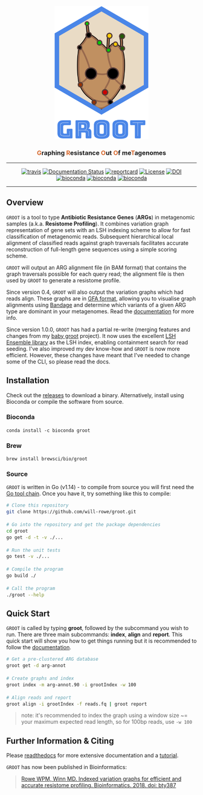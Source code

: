 <div align="center">
    <img src="misc/groot-logo-with-text.png?raw=true?" alt="groot-logo" width="250">
    <h3><a style="color:#D5672C">G</a>raphing <a style="color:#D5672C">R</a>esistance <a style="color:#D5672C">O</a>ut <a style="color:#D5672C">O</a>f me<a style="color:#D5672C">T</a>agenomes</h3>
    <hr>
    <a href="https://travis-ci.org/will-rowe/groot"><img src="https://travis-ci.org/will-rowe/groot.svg?branch=master" alt="travis"></a>
    <a href='http://groot-documentation.readthedocs.io/en/latest/?badge=latest'><img src='https://readthedocs.org/projects/groot-documentation/badge/?version=latest' alt='Documentation Status' /></a>
    <a href="https://goreportcard.com/report/github.com/will-rowe/groot"><img src="https://goreportcard.com/badge/github.com/will-rowe/groot" alt="reportcard"></a>
    <a href="https://github.com/will-rowe/groot/blob/master/LICENSE"><img src="https://img.shields.io/badge/license-MIT-orange.svg" alt="License"></a>
    <a href="https://zenodo.org/badge/latestdoi/117543539"><img src="https://zenodo.org/badge/117543539.svg" alt="DOI"></a>
    <a href="https://gitter.im/groot-help/Lobby"><img src="https://img.shields.io/badge/chat-gitter-8A2BE2.svg" alt="bioconda"></a>
    <a href="https://bioconda.github.io/recipes/groot/README.html"><img src="https://anaconda.org/bioconda/groot/badges/downloads.svg" alt="bioconda"></a>
    <a href="https://media.giphy.com/media/3o7budMRwZvNGJ3pyE/giphy.gif"><img src="https://img.shields.io/badge/i%20am-groot-green.svg" alt="bioconda"></a>
</div>

---

## Overview

`GROOT` is a tool to type **Antibiotic Resistance Genes** (**ARGs**) in metagenomic samples (a.k.a. **Resistome Profiling**). It combines variation graph representation of gene sets with an LSH indexing scheme to allow for fast classification of metagenomic reads. Subsequent hierarchical local alignment of classified reads against graph traversals facilitates accurate reconstruction of full-length gene sequences using a simple scoring scheme.

`GROOT` will output an ARG alignment file (in BAM format) that contains the graph traversals possible for each query read; the alignment file is then used by `GROOT` to generate a resistome profile.

Since version 0.4, `GROOT` will also output the variation graphs which had reads align. These graphs are in [GFA format](https://github.com/GFA-spec/GFA-spec), allowing you to visualise graph alignments using [Bandage](https://github.com/rrwick/Bandage) and determine which variants of a given ARG type are dominant in your metagenomes. Read the [documentation](http://groot-documentation.readthedocs.io/en/latest/?badge=latest) for more info.

Since version 1.0.0, `GROOT` has had a partial re-write (merging features and changes from my [baby groot](https://github.com/will-rowe/baby-groot) project). It now uses the excellent [LSH Ensemble library](https://github.com/ekzhu/lshensemble) as the LSH index, enabling containment search for read seeding. I've also improved my dev know-how and `GROOT` is now more efficient. However, these changes have meant that I've needed to change some of the CLI, so please read the docs.

## Installation

Check out the [releases](https://github.com/will-rowe/groot/releases) to download a binary. Alternatively, install using Bioconda or compile the software from source.

### Bioconda

```
conda install -c bioconda groot
```

### Brew

```
brew install brewsci/bio/groot
```

### Source

`GROOT` is written in Go (v1.14) - to compile from source you will first need the [Go tool chain](https://golang.org/doc/install). Once you have it, try something like this to compile:

```bash
# Clone this repository
git clone https://github.com/will-rowe/groot.git

# Go into the repository and get the package dependencies
cd groot
go get -d -t -v ./...

# Run the unit tests
go test -v ./...

# Compile the program
go build ./

# Call the program
./groot --help
```

## Quick Start

`GROOT` is called by typing **groot**, followed by the subcommand you wish to run. There are three main subcommands: **index**, **align** and **report**. This quick start will show you how to get things running but it is recommended to follow the [documentation](http://groot-documentation.readthedocs.io/en/latest/?badge=latest).

```bash
# Get a pre-clustered ARG database
groot get -d arg-annot

# Create graphs and index
groot index -m arg-annot.90 -i grootIndex -w 100

# Align reads and report
groot align -i grootIndex -f reads.fq | groot report
```

> note: it's recommended to index the graph using a window size ~= your maximum expected read length, so for 100bp reads, use `-w 100`

## Further Information & Citing

Please [readthedocs](http://groot-documentation.readthedocs.io/en/latest/?badge=latest) for more extensive documentation and a [tutorial](https://groot-documentation.readthedocs.io/en/latest/tutorial.html).

`GROOT` has now been published in Bioinformatics:

> [Rowe WPM, Winn MD. Indexed variation graphs for efficient and accurate resistome profiling. Bioinformatics. 2018. doi: bty387](https://doi.org/10.1093/bioinformatics/bty387)

